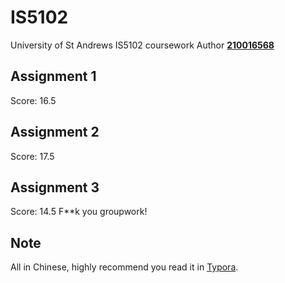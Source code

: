 # IS5102
University of St Andrews IS5102 coursework
Author **[210016568](mailto:zg34@st-andrews.ac.uk)**
## Assignment 1
Score: 16.5

## Assignment 2
Score: 17.5

## Assignment 3
Score: 14.5
F**k you groupwork!

## Note
All in Chinese, highly recommend you read it in [Typora](https://s4.ax1x.com/2021/12/07/oyHass.png).
